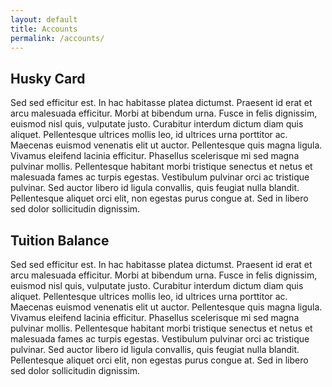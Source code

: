 ```yaml
---
layout: default
title: Accounts
permalink: /accounts/
---
```


<div class="myuw-card">
    <h2 id="husky_card">Husky Card</h2>
    Sed sed efficitur est. In hac habitasse platea dictumst. Praesent id erat et arcu malesuada efficitur. Morbi at bibendum urna. Fusce in felis dignissim, euismod nisl quis, vulputate justo. Curabitur interdum dictum diam quis aliquet. Pellentesque ultrices mollis leo, id ultrices urna porttitor ac. Maecenas euismod venenatis elit ut auctor. Pellentesque quis magna ligula. Vivamus eleifend lacinia efficitur. Phasellus scelerisque mi sed magna pulvinar mollis. Pellentesque habitant morbi tristique senectus et netus et malesuada fames ac turpis egestas. Vestibulum pulvinar orci ac tristique pulvinar. Sed auctor libero id ligula convallis, quis feugiat nulla blandit. Pellentesque aliquet orci elit, non egestas purus congue at. Sed in libero sed dolor sollicitudin dignissim.
</div>

<div class="myuw-card">
    <h2 id="tuition_balance">Tuition Balance</h2>
    Sed sed efficitur est. In hac habitasse platea dictumst. Praesent id erat et arcu malesuada efficitur. Morbi at bibendum urna. Fusce in felis dignissim, euismod nisl quis, vulputate justo. Curabitur interdum dictum diam quis aliquet. Pellentesque ultrices mollis leo, id ultrices urna porttitor ac. Maecenas euismod venenatis elit ut auctor. Pellentesque quis magna ligula. Vivamus eleifend lacinia efficitur. Phasellus scelerisque mi sed magna pulvinar mollis. Pellentesque habitant morbi tristique senectus et netus et malesuada fames ac turpis egestas. Vestibulum pulvinar orci ac tristique pulvinar. Sed auctor libero id ligula convallis, quis feugiat nulla blandit. Pellentesque aliquet orci elit, non egestas purus congue at. Sed in libero sed dolor sollicitudin dignissim.
</div>
